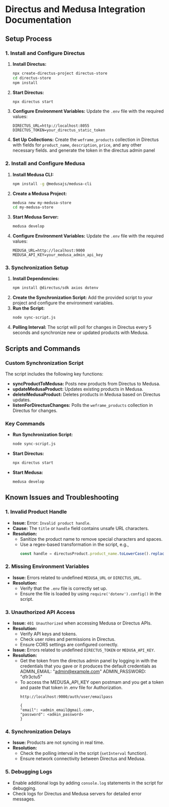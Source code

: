 # Directus and Medusa Integration Documentation

## Setup Process

### 1. Install and Configure Directus
1. **Install Directus:**
   ```bash
   npx create-directus-project directus-store
   cd directus-store
   npm install
   ```
2. **Start Directus:**
   ```bash
   npx directus start
   ```
3. **Configure Environment Variables:** Update the `.env` file with the required values:
   ```env
   DIRECTUS_URL=http://localhost:8055
   DIRECTUS_TOKEN=your_directus_static_token
   ```
4. **Set Up Collections:** Create the `weframe_products` collection in Directus with fields for `product_name`, `description`, `price`, and any other necessary fields. and generate the token in the directus admin panel 

### 2. Install and Configure Medusa
1. **Install Medusa CLI:**
   ```bash
   npm install -g @medusajs/medusa-cli
   ```
2. **Create a Medusa Project:**
   ```bash
   medusa new my-medusa-store
   cd my-medusa-store
   ```
3. **Start Medusa Server:**
   ```bash
   medusa develop
   ```
4. **Configure Environment Variables:** Update the `.env` file with the required values:
   ```env
   MEDUSA_URL=http://localhost:9000
   MEDUSA_API_KEY=your_medusa_admin_api_key
   ```

### 3. Synchronization Setup
1. **Install Dependencies:**
   ```bash
   npm install @directus/sdk axios dotenv
   ```
2. **Create the Synchronization Script:** Add the provided script to your project and configure the environment variables.
3. **Run the Script:**
   ```bash
   node sync-script.js
   ```
4. **Polling Interval:** The script will poll for changes in Directus every 5 seconds and synchronize new or updated products with Medusa.

## Scripts and Commands

### Custom Synchronization Script
The script includes the following key functions:
- **syncProductToMedusa:** Posts new products from Directus to Medusa.
- **updateMedusaProduct:** Updates existing products in Medusa.
- **deleteMedusaProduct:** Deletes products in Medusa based on Directus updates.
- **listenForDirectusChanges:** Polls the `weframe_products` collection in Directus for changes.

### Key Commands
- **Run Synchronization Script:**
  ```bash
  node sync-script.js
  ```
- **Start Directus:**
  ```bash
  npx directus start
  ```
- **Start Medusa:**
  ```bash
  medusa develop
  ```

## Known Issues and Troubleshooting

### 1. Invalid Product Handle
- **Issue:**
  Error: `Invalid product handle`.
- **Cause:**
  The `title` or `handle` field contains unsafe URL characters.
- **Resolution:**
  - Sanitize the product name to remove special characters and spaces.
  - Use a regex-based transformation in the script, e.g.,
    ```javascript
    const handle = directusProduct.product_name.toLowerCase().replace(/[^a-z0-9-]/g, "-");
    ```

### 2. Missing Environment Variables
- **Issue:**
  Errors related to undefined `MEDUSA_URL` or `DIRECTUS_URL`.
- **Resolution:**
  - Verify that the `.env` file is correctly set up.
  - Ensure the file is loaded by using `require('dotenv').config()` in the script.


### 3. Unauthorized API Access
- **Issue:**
  `401 Unauthorized` when accessing Medusa or Directus APIs.
- **Resolution:**
  - Verify API keys and tokens.
  - Check user roles and permissions in Directus.
  - Ensure CORS settings are configured correctly.
- **Issue:**
  Errors related to undefined `DIRECTUS_TOKEN` or `MEDUSA_API_KEY`.
- **Resolution:**
  - Get the token from the directus admin panel by logging in with the credentials that you gave or it produces the default credentials as  ADMIN_EMAIL: "admin@example.com" ADMIN_PASSWORD: "d1r3ctu5"
  - To access the MEDUSA_API_KEY open postmam and you get a token and paste that token in .env file for Authorization.
    ```POST
    http://localhost:9000/auth/user/emailpass
    ```
    ```body
    {
    "email": <admin_email@gmail.com>,
    "password": <admin_password>
    }
    ```

### 4. Synchronization Delays
- **Issue:**
  Products are not syncing in real time.
- **Resolution:**
  - Check the polling interval in the script (`setInterval` function).
  - Ensure network connectivity between Directus and Medusa.

### 5. Debugging Logs
- Enable additional logs by adding `console.log` statements in the script for debugging.
- Check logs for Directus and Medusa servers for detailed error messages.

